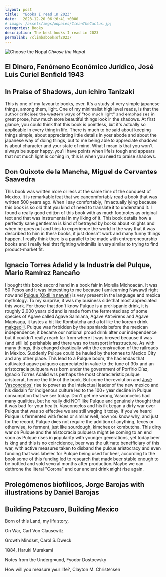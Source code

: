 ```yaml
---
layout: post
title:  "Books I read in 2023"
date:   2023-12-20 06:26:41 +0000
# image: /assets/imgs/nopales/CleanTheCactus.jpg
categories: Books
description: The best books I read in 2023
permalink: /climbsbooksof2023/
---
```


![Choose the Nopal](/assets/imgs/nopales/ChooseWisely.jpg)
*Choose the Nopal*

## El Dinero, Fenómeno Económico Jurídico, José Luis Curiel Benfield 1943

## In Praise of Shadows, Jun ichiro Tanizaki

This is one of my favourite books, ever. It's a study of very simple japanese things, among them, light. One of my minimalist high level reads, is that the author criticises the western ways of "too much light" and emphasises in great prose, how much more beautiful things look in the shadows. At first glance, you could think that this book is pointless, but it's actually so applicable in every thing in life. There is much to be said about keeping things simple, about appreciating little details in your abode and about the japanese way of doing things, but to me being able to appreciate shadows is about character and your state of mind. What I mean is that you won't always be super happy, you'll have points when life is tough and appears that not much light is coming in, this is when you need to praise shadows.

## Don Quixote de la Mancha, Miguel de Cervantes Saavedra

This book was written more or less at the same time of the conquest of Mexico. It is remarkable feat that we cancomfortably read a book that was written 500 years ago. When I say comfortably, I'm actually lying because this book is so old that you kind of need to translate it to understand it. I found a really good edition of this book with as much footnotes as original text and that was instrumental in my liking of it. This book details how a perfectly sane gentleman is kind of betrayed by books about knights and when he goes out and tries to experience the world in the way that it was described to him in these books, it just doesn't work and many funny things happen. I really think there is a parallel to be made with entrepreneourship books and I really feel that fighting windmills is very similar to trying to find product-market fit. 

## Ignacio Torres Adalid y la Industria del Pulque, Mario Ramírez Rancaño

I bought this book second hand in a book fair in Morelia Michoacán. It was 50 Pesos and it was interesting to me because I am learning Nawawtl right now and [Pulque (Oktli in nawatl)](https://en.m.wikipedia.org/wiki/Pulque) is very present in the language and mexica mythology. To my surprise, it was my business side that most appreciated this work. For those that don't know Pulque is a prehispanic drink, it is roughly 2,000 years old and is made from the fermented sap of some species of Agave called Agave Salmiana, Agave Atrovirens and Agave Mapisaga, it tastes a bit like Kombutcha and a lot like the korean drink [makgeolli](https://en.m.wikipedia.org/wiki/Makgeolli). Pulque was forbidden by the spaniards before the mexican independence, it became our national proud drink after our independence but it couldn't really reach far from where it was brewed because it was (and still is) perishable and there was no transport infrastructure. As with many things, this changed drastically with the construction of the railroads in Mexico. Suddenly Pulque could be hauled by the tonnes to Mexico City and any other place. This lead to a Pulque boom, the haciendas that cultivated agave pulquero appreciated in value to the tune of 30x and an aristocracia pulquera was born under the government of Porfirio Díaz, Ignacio Torres Adalid was perhaps the most characteristic pulque aristocrat, hence the title of the book. But come the revolution and [José Vasconcelos'](https://en.m.wikipedia.org/wiki/José_Vasconcelos) rise to power as the intelectual leader of the new mexico and his disdain for indigenous culture led to the 100+ year decline in Pulque consumption that we see today. Don't get me wrong, Vasconcelos had many qualities, but he really did NOT like Pulque and genuinely thought that it was bad for your health. Vasconcelos and his ilk began a dirty war over Pulque that was so effective we are still waging it today. If you've heard Pulque is fermented with feces or similar well, now you know why, and just for the record, Pulque does not require the addition of anything, feces or otherwise, to ferment, just like sourdough, kimchee or kombutcha. This dirty war on Pulque and the aristocracia pulquera might be coming to an end soon as Pulque rises in popularity with younger generations, yet today beer is king and this is no coincidence, beer was the ultimate benefficiary of this war, with active measures taken to disband the pulque aristocracy and even funding that was labeled for Pulque being used for beer, according to the book some of this funding led to research that made beer stable enough to be bottled and sold several months after production. Maybe we can dethrone the literal "Corona" and our ancient drink might rise again.

## Prolegómenos biofílicos, Jorge Barojas with illustrations by Daniel Barojas

## Building Patzcuaro, Building Mexico

 Born of this Land, my life story, 

On War, Carl Von Clausewitz

Growth Mindset, Carol S. Dweck

1Q84, Haruki Murakami

Notes from the Underground, Fyodor Dostoevsky

How will you measure your life?, Clayton M. Christensen




